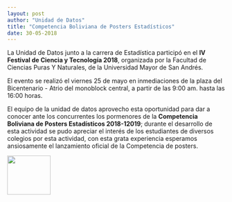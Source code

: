 ```yaml
---
layout: post
author: "Unidad de Datos"
title: "Competencia Boliviana de Posters Estadísticos"
date: 30-05-2018
---
```


La Unidad de Datos junto a la carrera de Estadística participó en el **IV Festival de Ciencia y Tecnología 2018**, organizada por la Facultad de Ciencias Puras Y Naturales, de la Universidad Mayor de San Andrés.

El evento se realizó el viernes 25 de mayo en inmediaciones de la plaza del Bicentenario - Atrio del monoblock central, a partir de las 9:00 am.  hasta las 16:00 horas. 

El equipo de la unidad de datos aprovecho esta oportunidad para dar a conocer ante los concurrentes los pormenores de la **Competencia Boliviana de Posters Estadísticos 2018-12019**; durante el desarrollo de esta actividad se pudo apreciar el interés de los estudiantes de diversos colegios por esta actividad, con esta grata experiencia esperamos ansiosamente el lanzamiento oficial de la Competencia de posters.   

<img class="img-circle img-responsibe" src="{{ site.baseurl }}/img/laura.jpg" alt="" width="100" height="90">



